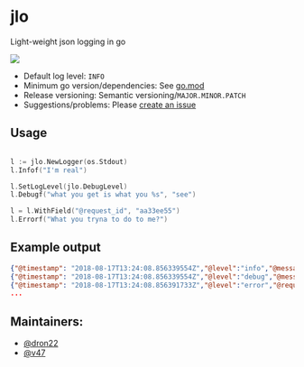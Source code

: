 # jlo

Light-weight json logging in go

![ ](https://media.giphy.com/media/l41lI61owQXsxHnvG/giphy.gif)

- Default log level: `INFO`
- Minimum go version/dependencies: See [go.mod](./go.mod)
- Release versioning: Semantic versioning/`MAJOR.MINOR.PATCH`
- Suggestions/problems: Please [create an issue](https://github.com/dcmn-com/jlo/issues/new)

## Usage

```go

l := jlo.NewLogger(os.Stdout)
l.Infof("I'm real")

l.SetLogLevel(jlo.DebugLevel)
l.Debugf("what you get is what you %s", "see")

l = l.WithField("@request_id", "aa33ee55")
l.Errorf("What you tryna to do to me?")

```

## Example output

```json
{"@timestamp": "2018-08-17T13:24:08.856339554Z","@level":"info","@message": "I'm real"}
{"@timestamp": "2018-08-17T13:24:08.856339554Z","@level":"debug","@message": "what you get is what you see"}
{"@timestamp": "2018-08-17T13:24:08.856391733Z","@level":"error","@request_id":"aa33ee55","@message": "What you tryna to do to me?"}
...
```

## Maintainers:

- [@dron22](https://github.com/dron22)
- [@v47](https://github.com/v47)

